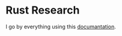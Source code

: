 # Rust Research
I go by everything using this [documantation](https://doc.rust-lang.org/book/title-page.html). 
